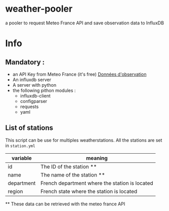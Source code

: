 # weather-pooler
a pooler to request Meteo France API and save observation data to InfluxDB

# Info

## Mandatory : 
* an API Key from Meteo France (it's free) [Données d'observation](https://portail-api.meteofrance.fr/web/fr/api/DonneesPubliquesObservation)
* An influxdb server
* A server with python
* the following pithon modules : 
  * influxdb-client
  * configparser
  * requests
  * yaml

## List of stations
This script can be use for multiples weatherstations. All the stations are set in ```station.yml```

| variable                      | meaning                                                |
|-------------------------------|--------------------------------------------------------|
| id                            | The ID of the station **                               |
| name                          | The name of the station **                             |
| department                    | French department where the station is located         |
| region                        | French state where the station is located              |

** These data can be retrieved with the meteo france API